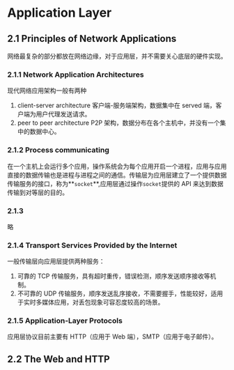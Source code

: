 # Application Layer

## 2.1 Principles of Network Applications

网络最复杂的部分都放在网络边缘，对于应用层，并不需要关心底层的硬件实现。

### 2.1.1 Network Application Architectures

现代网络应用架构一般有两种

1. client-server architecture
   客户端-服务端架构，数据集中在 served 端，客户端为用户代理发送请求。
2. peer to peer architecture
   P2P 架构，数据分布在各个主机中，并没有一个集中的数据中心。

### 2.1.2 Process communicating

在一个主机上会运行多个应用，操作系统会为每个应用开启一个进程，应用与应用直接的数据传输也是进程与进程之间的通信。传输层为应用层建立了一个提供数据传输服务的接口，称为**`socket`**,应用层通过操作`socket`提供的 API 来达到数据传输到对等层的目的。

### 2.1.3

略

### 2.1.4 Transport Services Provided by the Internet

一般传输层向应用层提供两种服务：

1. 可靠的 TCP 传输服务，具有超时重传，错误检测，顺序发送顺序接收等机制。
2. 不可靠的 UDP 传输服务，顺序发送乱序接收，不需要握手，性能较好，适用于实时多媒体应用，对丢包现象可容忍度较高的场景。

### 2.1.5 Application-Layer Protocols

应用层协议目前主要有 HTTP（应用于 Web 端），SMTP（应用于电子邮件）。

## 2.2 The Web and HTTP
